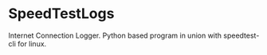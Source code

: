 # SpeedTestLogs
Internet Connection Logger. Python based program in union with speedtest-cli for linux. 
